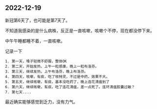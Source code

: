 ## 2022-12-19

新冠第6天了，也可能是第7天了。

不知道我感染的是什么病株，反正是一直咳嗽，咳嗽个不停，现在都没停下来。

中午午睡都睡不着，一直咳嗽。

记录一下

	1. 第一天，嗓子轻微不舒服，整体OK
	2. 第二天，开始发热，上午一粒感康，晚上一粒布洛芬。
	3. 第三天，继续发热，上午布洛芬，晚上布洛芬。
	4. 第四天，咳嗽，有痰，吃了咳特灵，不过是中药，效果不大。
	5. 第五天，继续咳嗽，有痰，基本没吃药了，晚上连花清瘟到了
	6. 第六天，继续咳嗽，有痰，吃了连花清瘟，差一点死了。连环清瘟胶囊过敏？
	7. 第七天....

最近确实能够感觉到乏力，没有力气。